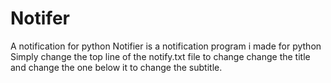 # Notifer
A notification for python
Notifier is a notification program i made for python
Simply change the top line of the notify.txt file to change change the title and change the one below it to change the subtitle.
